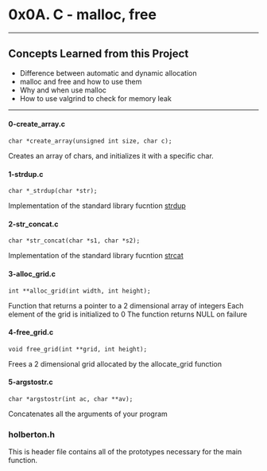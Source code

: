 # 0x0A. C - malloc, free
---
## Concepts Learned from this Project
* Difference between automatic and dynamic allocation
* malloc and free and how to use them
* Why and when use malloc
* How to use valgrind to check for memory leak
---
#### 0-create_array.c
```
char *create_array(unsigned int size, char c);
```
Creates an array of chars, and initializes it with a specific char.

#### 1-strdup.c
```
char *_strdup(char *str);
```
Implementation of the standard library fucntion [strdup](http://man7.org/linux/man-pages/man3/strdup.3.html)

#### 2-str_concat.c
```
char *str_concat(char *s1, char *s2);
```
Implementation of the standard library fucntion [strcat](http://man7.org/linux/man-pages/man3/strcat.3.html)

#### 3-alloc_grid.c
```
int **alloc_grid(int width, int height);
```
Function that returns a pointer to a 2 dimensional array of integers
Each element of the grid is initialized to 0
The function returns NULL on failure


#### 4-free_grid.c
```
void free_grid(int **grid, int height);
```
Frees a 2 dimensional grid allocated by the allocate_grid function
#### 5-argstostr.c
```
char *argstostr(int ac, char **av);
```
Concatenates all the arguments of your program



### holberton.h
This is header file contains all of the prototypes necessary for the main function.
